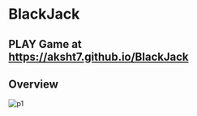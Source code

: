 # BlackJack
## PLAY Game at https://aksht7.github.io/BlackJack
## Overview
![p1](https://user-images.githubusercontent.com/37541022/90237414-de2db780-de41-11ea-80f4-f48f2e43db95.png)
